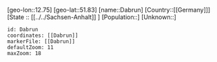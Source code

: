 ﻿---
location: [51.83,12.75]
mapzoom: [7,12] 
mapmarker: city 
type: City
tags:
- geo/City


SpocWebEntityId: 29698
isDeleted: false
confidential: public

---
[geo-lon::12.75]
[geo-lat::51.83]
[name::Dabrun]
[Country::[[Germany]]]
[State :: [[../../Sachsen-Anhalt]] ]
[Population::]
[Unknown::]


```leaflet
id: Dabrun
coordinates: [[Dabrun]]
markerFile: [[Dabrun]]
defaultZoom: 11 
maxZoom: 18
```
